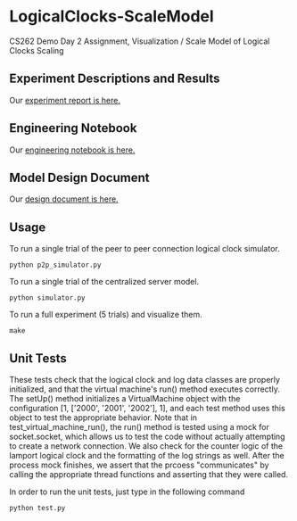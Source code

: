 # LogicalClocks-ScaleModel
CS262 Demo Day 2 Assignment, Visualization / Scale Model of Logical Clocks Scaling

## Experiment Descriptions and Results

Our [experiment report is here.](experiments.md)

## Engineering Notebook

Our [engineering notebook is here.](notebook.md)

## Model Design Document

Our [design document is here.](notebook.md)

## Usage

To run a single trial of the peer to peer connection logical clock simulator. 

```
python p2p_simulator.py
```

To run a single trial of the centralized server model.

```
python simulator.py
```

To run a full experiment (5 trials) and visualize them.

```
make
```

## Unit Tests

These tests check that the logical clock and log data classes are properly initialized, and that the virtual machine's run() method executes correctly. The setUp() method initializes a VirtualMachine object with the configuration [1, ['2000', '2001', '2002'], 1], and each test method uses this object to test the appropriate behavior. Note that in test_virtual_machine_run(), the run() method is tested using a mock for socket.socket, which allows us to test the code without actually attempting to create a network connection. We also check for the counter logic of the lamport logical clock and the formatting of the log strings as well. After the process mock finishes, we assert that the prcoess "communicates" by calling the appropriate thread functions and asserting that they were called. 

In order to run the unit tests, just type in the following command
```
python test.py
```